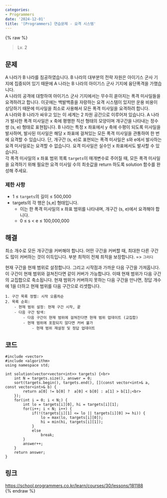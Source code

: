 ```yaml
---
categories:
- Programmers
date: '2024-12-01'
title: '[Programmers] 연습문제 - 요격 시스템'
---
```


{% raw %}
> Lv. 2<br>

## 문제
A 나라가 B 나라를 침공하였습니다. B 나라의 대부분의 전략 자원은 아이기스 군사 기지에 집중되어 있기 때문에 A 나라는 B 나라의 아이기스 군사 기지에 융단폭격을 가했습니다.  
A 나라의 공격에 대항하여 아이기스 군사 기지에서는 무수히 쏟아지는 폭격 미사일들을 요격하려고 합니다. 이곳에는 백발백중을 자랑하는 요격 시스템이 있지만 운용 비용이 상당하기 때문에 미사일을 최소로 사용해서 모든 폭격 미사일을 요격하려 합니다.  
A 나라와 B 나라가 싸우고 있는 이 세계는 2 차원 공간으로 이루어져 있습니다. A 나라가 발사한 폭격 미사일은 x 축에 평행한 직선 형태의 모양이며 개구간을 나타내는 정수 쌍 (s, e) 형태로 표현됩니다. B 나라는 특정 x 좌표에서 y 축에 수평이 되도록 미사일을 발사하며, 발사된 미사일은 해당 x 좌표에 걸쳐있는 모든 폭격 미사일을 관통하여 한 번에 요격할 수 있습니다. 단, 개구간 (s, e)로 표현되는 폭격 미사일은 s와 e에서 발사하는 요격 미사일로는 요격할 수 없습니다. 요격 미사일은 실수인 x 좌표에서도 발사할 수 있습니다.  
각 폭격 미사일의 x 좌표 범위 목록  `targets`이 매개변수로 주어질 때, 모든 폭격 미사일을 요격하기 위해 필요한 요격 미사일 수의 최솟값을 return 하도록 solution 함수를 완성해 주세요.

### 제한 사항
-   1 ≤  `targets`의 길이 ≤ 500,000
-   targets의 각 행은 [s,e] 형태입니다.
    -   이는 한 폭격 미사일의 x 좌표 범위를 나타내며, 개구간 (s, e)에서 요격해야 합니다.
    -   0 ≤ s < e ≤ 100,000,000

## 해결
최소 개수로 모든 개구간을 커버해야 합니다. 어떤 구간을 커버할 때, 최대한 다른 구간도 많이 커버하는 것이 이득입니다. 부분 최적이 전체 최적을 보장합니다. => `그리디`<br>

현재 구간을 현재 범위로 설정합니다. 그리고 시작점과 가까운 다음 구간을 가져옵니다. 이 구간이 현재 범위와 걸쳐진다면 같이 커버가 가능합니다. 이때 현재 범위가 다음 구간의 교집합으로 축소됩니다. 현재 범위가 커버하지 못하는 다음 구간을 만나면, 정답 개수에 1을 더하고 현재 범위를 다음 구간으로 리셋합니다.
```
1. 구간 목록 정렬: 시작 오름차순
2. 목록 순회:
	- 현재 범위 설정: 현재 구간 시작, 끝
	- 다음 구간 탐색:
	    - 다음 구간이 현재 범위에 걸쳐진다면 현재 범위 업데이트 (교집합)
	    - 현재 범위에 포함되지 않다면 커버 불가
		    - 현재 범위 재설정 및 정답 업데이트
```

## 코드
```
#include <vector>
#include <algorithm>
using namespace std;

int solution(vector<vector<int>> targets) {<br>
    int N = targets.size(), answer = 0;
    sort(targets.begin(), targets.end(), [](const vector<int>& a, const vector<int>& b) {
        return a[0] != b[0] ?  a[0] < b[0] : a[1] > b[1];<br>
    });
    for(int i = 0; i < N;) {
        int lo = targets[i][0], hi = targets[i][1];
        for(i++; i < N; i++) {
            if(!(targets[i][1] <= lo || targets[i][0] >= hi)) {
                lo = max(lo, targets[i][0]);
                hi = min(hi, targets[i][1]);
            }
            else
                break;
        }
        answer++;
    }
    return answer;
}
```

## 링크
https://school.programmers.co.kr/learn/courses/30/lessons/181188<br>
{% endraw %}
